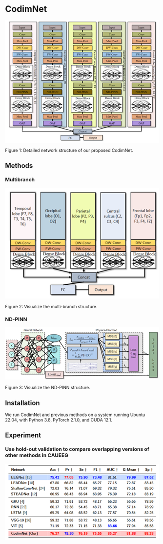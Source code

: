 # CodimNet

![](figures/CodimNet.jpg)

Figure 1: Detailed network structure of our proposed CodimNet.

## Methods

### Multibranch

![](figures/Multibranch.jpg)

Figure 2: Visualize the multi-branch structure.

### ND-PINN

![](figures/ND-PINN.jpg)

Figure 3: Visualize the ND-PINN structure.

## Installation

We run CodimNet and previous methods on a system running Ubuntu 22.04, with Python 3.8, PyTorch 2.1.0, and CUDA 12.1.

## Experiment

### Use hold-out validation to compare overlapping versions of other methods in CAUEEG

![](tables/Hold-Out%20Validation.jpg)



